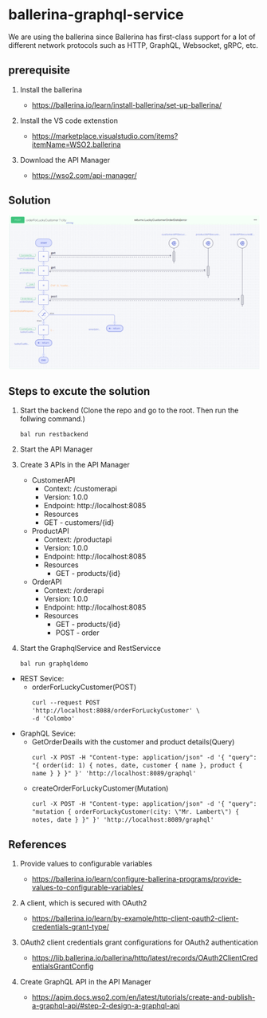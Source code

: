 # ballerina-graphql-service

We are using the ballerina since Ballerina has first-class support for a lot of different network protocols such as HTTP, GraphQL, Websocket, gRPC, etc.

## prerequisite
1. Install the ballerina 
    - https://ballerina.io/learn/install-ballerina/set-up-ballerina/
2. Install the VS code extenstion
    - https://marketplace.visualstudio.com/items?itemName=WSO2.ballerina

3. Download the API Manager
    - https://wso2.com/api-manager/

## Solution
![Solution](https://github.com/chashikajw/ballerina-graphql-service/blob/main/images/Solution.png)

## Steps to excute the solution

1. Start the backend (Clone the repo and go to the root. Then run the follwing command.)
    ```
    bal run restbackend
    ```
2. Start the API Manager

3. Create 3 APIs in the API Manager

    - CustomerAPI
        - Context: /customerapi
        - Version: 1.0.0
        - Endpoint: http://localhost:8085
        - Resources
         - GET - customers/{id}
    - ProductAPI
        - Context: /productapi
        - Version: 1.0.0
        - Endpoint: http://localhost:8085
        - Resources
            - GET - products/{id}
    - OrderAPI
        - Context: /orderapi
        - Version: 1.0.0
        - Endpoint: http://localhost:8085
        - Resources
            - GET - products/{id}
            - POST - order

4. Start the GraphqlService and RestServicce
    ```
    bal run graphqldemo
    ```
- REST Sevice:
    - orderForLuckyCustomer(POST)
        ```
        curl --request POST 'http://localhost:8088/orderForLuckyCustomer' \
        -d 'Colombo'
        ```
- GraphQL Sevice:
    - GetOrderDeails with the customer and product details(Query)
        ```
        curl -X POST -H "Content-type: application/json" -d '{ "query": "{ order(id: 1) { notes, date, customer { name }, product { name } } }" }' 'http://localhost:8089/graphql'
        ```
   - createOrderForLuckyCustomer(Mutation)
        ```
        curl -X POST -H "Content-type: application/json" -d '{ "query": "mutation { orderForLuckyCustomer(city: \"Mr. Lambert\") {     notes, date } }" }' 'http://localhost:8089/graphql'
        ```

## References

1. Provide values to configurable variables
    - https://ballerina.io/learn/configure-ballerina-programs/provide-values-to-configurable-variables/



2. A client, which is secured with OAuth2
    - https://ballerina.io/learn/by-example/http-client-oauth2-client-credentials-grant-type/


3. OAuth2 client credentials grant configurations for OAuth2 authentication
    - https://lib.ballerina.io/ballerina/http/latest/records/OAuth2ClientCredentialsGrantConfig





4. Create GraphQL API in the API Manager
    - https://apim.docs.wso2.com/en/latest/tutorials/create-and-publish-a-graphql-api/#step-2-design-a-graphql-api